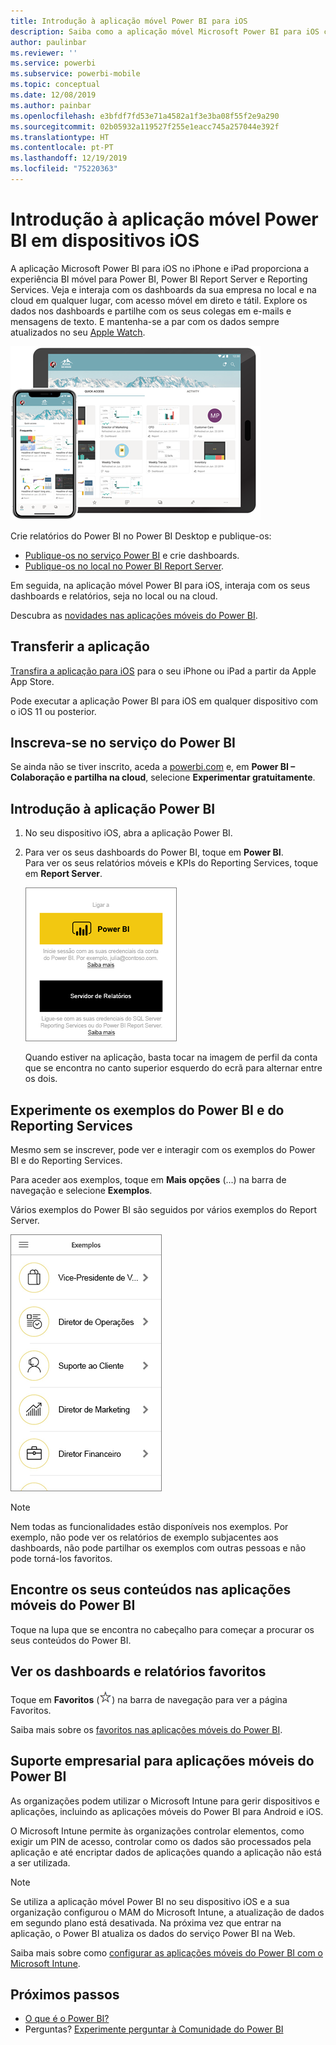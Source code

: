 ```yaml
---
title: Introdução à aplicação móvel Power BI para iOS
description: Saiba como a aplicação móvel Microsoft Power BI para iOS coloca o Power BI ao seu alcance, com acesso móvel a informações empresariais no local e na cloud.
author: paulinbar
ms.reviewer: ''
ms.service: powerbi
ms.subservice: powerbi-mobile
ms.topic: conceptual
ms.date: 12/08/2019
ms.author: painbar
ms.openlocfilehash: e3bfdf7fd53e71a4582a1f3e3ba08f55f2e9a290
ms.sourcegitcommit: 02b05932a119527f255e1eacc745a257044e392f
ms.translationtype: HT
ms.contentlocale: pt-PT
ms.lasthandoff: 12/19/2019
ms.locfileid: "75220363"
---
```

# <a name="get-started-with-the-power-bi-mobile-app-on-ios-devices"></a>Introdução à aplicação móvel Power BI em dispositivos iOS
A aplicação Microsoft Power BI para iOS no iPhone e iPad proporciona a experiência BI móvel para Power BI, Power BI Report Server e Reporting Services. Veja e interaja com os dashboards da sua empresa no local e na cloud em qualquer lugar, com acesso móvel em direto e tátil. Explore os dados nos dashboards e partilhe com os seus colegas em e-mails e mensagens de texto. E mantenha-se a par com os dados sempre atualizados no seu [Apple Watch](mobile-apple-watch.md).  

![Aplicação móvel do Power BI no iPhone ou iPad](./media/mobile-iphone-app-get-started/pbi_ipad_iphonedevices.png)

Crie relatórios do Power BI no Power BI Desktop e publique-os:

* [Publique-os no serviço Power BI](../../service-get-started.md) e crie dashboards.
* [Publique-os no local no Power BI Report Server](../../report-server/quickstart-create-powerbi-report.md).

Em seguida, na aplicação móvel Power BI para iOS, interaja com os seus dashboards e relatórios, seja no local ou na cloud.

Descubra as [novidades nas aplicações móveis do Power BI](mobile-whats-new-in-the-mobile-apps.md).

## <a name="download-the-app"></a>Transferir a aplicação
[Transfira a aplicação para iOS](https://go.microsoft.com/fwlink/?LinkId=522062 "Transferir a aplicação para iOS") para o seu iPhone ou iPad a partir da Apple App Store.

Pode executar a aplicação Power BI para iOS em qualquer dispositivo com o iOS 11 ou posterior. 

## <a name="sign-up-for-the-power-bi-service"></a>Inscreva-se no serviço do Power BI
Se ainda não se tiver inscrito, aceda a [powerbi.com](https://powerbi.microsoft.com/get-started/) e, em **Power BI – Colaboração e partilha na cloud**, selecione **Experimentar gratuitamente**.


## <a name="get-started-with-the-power-bi-app"></a>Introdução à aplicação Power BI
1. No seu dispositivo iOS, abra a aplicação Power BI.
2. Para ver os seus dashboards do Power BI, toque em **Power BI**.  
   Para ver os seus relatórios móveis e KPIs do Reporting Services, toque em **Report Server**.
   
   ![Iniciar sessão na aplicação móvel do Power BI](./media/mobile-iphone-app-get-started/power-bi-connect-to-login.png)
   
   Quando estiver na aplicação, basta tocar na imagem de perfil da conta que se encontra no canto superior esquerdo do ecrã para alternar entre os dois. 

## <a name="try-the-power-bi-and-reporting-services-samples"></a>Experimente os exemplos do Power BI e do Reporting Services
Mesmo sem se inscrever, pode ver e interagir com os exemplos do Power BI e do Reporting Services.

Para aceder aos exemplos, toque em **Mais opções** (...) na barra de navegação e selecione **Exemplos**.

Vários exemplos do Power BI são seguidos por vários exemplos do Report Server.

   ![Exemplos móveis do Power BI](./media/mobile-iphone-app-get-started/power-bi-iphone-powerbi-samples.png)
   
   > [!NOTE]
   > Nem todas as funcionalidades estão disponíveis nos exemplos. Por exemplo, não pode ver os relatórios de exemplo subjacentes aos dashboards, não pode partilhar os exemplos com outras pessoas e não pode torná-los favoritos. 
   > 
   >

## <a name="find-your-content-in-the-power-bi-mobile-apps"></a>Encontre os seus conteúdos nas aplicações móveis do Power BI

Toque na lupa que se encontra no cabeçalho para começar a procurar os seus conteúdos do Power BI.

## <a name="view-your-favorite-dashboards-and-reports"></a>Ver os dashboards e relatórios favoritos
Toque em **Favoritos** (![](./media/mobile-iphone-app-get-started/power-bi-mobile-apps-home-favorites-icon.png)) na barra de navegação para ver a página Favoritos. 

Saiba mais sobre os [favoritos nas aplicações móveis do Power BI](mobile-apps-favorites.md).

## <a name="enterprise-support-for-the-power-bi-mobile-apps"></a>Suporte empresarial para aplicações móveis do Power BI
As organizações podem utilizar o Microsoft Intune para gerir dispositivos e aplicações, incluindo as aplicações móveis do Power BI para Android e iOS.

O Microsoft Intune permite às organizações controlar elementos, como exigir um PIN de acesso, controlar como os dados são processados pela aplicação e até encriptar dados de aplicações quando a aplicação não está a ser utilizada.

> [!NOTE]
> Se utiliza a aplicação móvel Power BI no seu dispositivo iOS e a sua organização configurou o MAM do Microsoft Intune, a atualização de dados em segundo plano está desativada. Na próxima vez que entrar na aplicação, o Power BI atualiza os dados do serviço Power BI na Web.
> 

Saiba mais sobre como [configurar as aplicações móveis do Power BI com o Microsoft Intune](../../service-admin-mobile-intune.md). 

## <a name="next-steps"></a>Próximos passos

* [O que é o Power BI?](../../fundamentals/power-bi-overview.md)
* Perguntas? [Experimente perguntar à Comunidade do Power BI](https://community.powerbi.com/)



